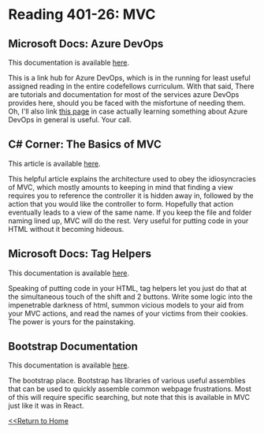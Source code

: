 # Reading 401-26: MVC

## Microsoft Docs: Azure DevOps
This documentation is available [here](https://docs.microsoft.com/en-us/azure/devops/?view=azure-devops).

This is a link hub for Azure DevOps, which is in the running for least useful assigned reading in the entire codefellows curriculum. With that said, There are tutorials and documentation for most of the services azure DevOps provides here, should you be faced with the misfortune of needing them. Oh, I'll also link [this page](https://docs.microsoft.com/en-us/azure/devops/user-guide/what-is-azure-devops?view=azure-devops) in case actually learning something about Azure DevOps in general is useful. Your call. 

## C# Corner: The Basics of MVC
This article is available [here](https://www.c-sharpcorner.com/article/learn-basics-of-mvc-architecture/).

This helpful article explains the architecture used to obey the idiosyncracies of MVC, which mostly amounts to keeping in mind that finding a view requires you to reference the controller it is hidden away in, followed by the action that you would like the controller to form. Hopefully that action eventually leads to a view of the same name. If you keep the file and folder naming lined up, MVC will do the rest. Very useful for putting code in your HTML without it becoming hideous. 

## Microsoft Docs: Tag Helpers
This documentation is available [here](https://docs.microsoft.com/en-us/aspnet/core/mvc/views/tag-helpers/intro?view=aspnetcore-2.1).

Speaking of putting code in your HTML, tag helpers let you just do that at the simultaneous touch of the shift and 2 buttons. Write some logic into the impenetrable darkness of html, summon vicious models to your aid from your MVC actions, and read the names of your victims from their cookies. The power is yours for the painstaking. 

## Bootstrap Documentation
This documentation is available [here](https://getbootstrap.com/).

The bootstrap place. Bootstrap has libraries of various useful assemblies that can be used to quickly assemble common webpage frustrations. Most of this will require specific searching, but note that this is available in MVC just like it was in React. 

[<<Return to Home](../README.md)